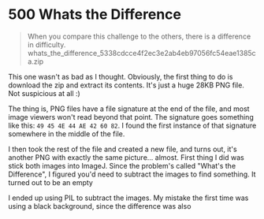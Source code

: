 # 500 Whats the Difference

> When you compare this challenge to the others, there is a difference in difficulty.
> whats_the_difference_5338cdcce4f2ec3e2ab4eb97056fc54eae1385ca.zip

This one wasn't as bad as I thought. Obviously, the first thing to do is download the zip and extract its contents. It's just a huge 28KB PNG file. Not suspicious at all :)

The thing is, PNG files have a file signature at the end of the file, and most image viewers won't read beyond that point. The signature goes something like this: `49 45 4E 44 AE 42 60 82`. I found the first instance of that signature somewhere in the middle of the file.

I then took the rest of the file and created a new file, and turns out, it's another PNG with exactly the same picture... almost. First thing I did was stick both images into ImageJ. Since the problem's called "What's the Difference", I figured you'd need to subtract the images to find something. It turned out to be an empty

I ended up using PIL to subtract the images. My mistake the first time was using a black background, since the difference was also 
